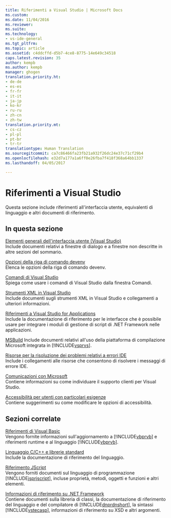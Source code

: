 ```yaml
---
title: Riferimenti a Visual Studio | Microsoft Docs
ms.custom: 
ms.date: 11/04/2016
ms.reviewer: 
ms.suite: 
ms.technology:
- vs-ide-general
ms.tgt_pltfrm: 
ms.topic: article
ms.assetid: c4ddcffd-d5b7-4ce8-8775-14e649c34518
caps.latest.revision: 35
author: kempb
ms.author: kempb
manager: ghogen
translation.priority.ht:
- de-de
- es-es
- fr-fr
- it-it
- ja-jp
- ko-kr
- ru-ru
- zh-cn
- zh-tw
translation.priority.mt:
- cs-cz
- pl-pl
- pt-br
- tr-tr
translationtype: Human Translation
ms.sourcegitcommit: ca7c86466fa23fb21a932f26dc24e37c71cf29b4
ms.openlocfilehash: e32d7a177a1a6ff0e26fba7f418f368a64bb1337
ms.lasthandoff: 04/05/2017

---
```

# <a name="visual-studio-reference"></a>Riferimenti a Visual Studio
Questa sezione include riferimenti all'interfaccia utente, equivalenti di linguaggio e altri documenti di riferimento.  
  
## <a name="in-this-section"></a>In questa sezione  
 [Elementi generali dell'interfaccia utente (Visual Studio)](../../ide/reference/general-user-interface-elements-visual-studio.md)  
 Include documenti relativi a finestre di dialogo e a finestre non descritte in altre sezioni del sommario.  
  
 [Opzioni della riga di comando devenv](../../ide/reference/devenv-command-line-switches.md)  
 Elenca le opzioni della riga di comando devenv.  
  
 [Comandi di Visual Studio](../../ide/reference/visual-studio-commands.md)  
 Spiega come usare i comandi di Visual Studio dalla finestra Comandi.  
  
 [Strumenti XML in Visual Studio](../../xml-tools/xml-tools-in-visual-studio.md)  
 Include documenti sugli strumenti XML in Visual Studio e collegamenti a ulteriori informazioni.  
  
 [Riferimenti a Visual Studio for Applications](../../ide/reference/visual-studio-for-applications-reference.md)  
 Include la documentazione di riferimento per le interfacce che è possibile usare per integrare i moduli di gestione di script di .NET Framework nelle applicazioni.  
  
 [MSBuild](../../msbuild/msbuild.md)
 Include documenti relativi all'uso della piattaforma di compilazione Microsoft integrata in [!INCLUDE[vsprvs](../../code-quality/includes/vsprvs_md.md)].  
  
 [Risorse per la risoluzione dei problemi relativi a errori IDE](../../ide/reference/resources-for-troubleshooting-integrated-development-environment-errors.md)  
 Include i collegamenti alle risorse che consentono di risolvere i messaggi di errore IDE.  
  
 [Comunicazioni con Microsoft](../../ide/talk-to-us.md)  
 Contiene informazioni su come individuare il supporto clienti per Visual Studio.  
  
 [Accessibilità per utenti con particolari esigenze](../../ide/reference/accessibility-for-people-with-disabilities.md)  
 Contiene suggerimenti su come modificare le opzioni di accessibilità.  
  
## <a name="related-sections"></a>Sezioni correlate  
 [Riferimenti di Visual Basic](/dotnet/visual-basic/reference/index)  
 Vengono fornite informazioni sull'aggiornamento a [!INCLUDE[vbprvb](../../code-quality/includes/vbprvb_md.md)] e riferimenti runtime e al linguaggio [!INCLUDE[vbprvb](../../code-quality/includes/vbprvb_md.md)].  
  
 [Linguaggio C/C++ e librerie standard](/cpp/cpp/c-cpp-language-and-standard-libraries)  
 Include la documentazione di riferimento del linguaggio.  
  
 [Riferimento JScript](http://msdn.microsoft.com/en-us/2e47f004-963c-4661-b887-a14e4660aadd)  
 Vengono forniti documenti sul linguaggio di programmazione [!INCLUDE[jsprjscript](../../debugger/debug-interface-access/includes/jsprjscript_md.md)], incluse proprietà, metodi, oggetti e funzioni e altri elementi.  
  
 [Informazioni di riferimento su .NET Framework](/dotnet/visual-basic/reference/net-framework-reference-information)  
 Contiene documenti sulla libreria di classi, la documentazione di riferimento del linguaggio e del compilatore di [!INCLUDE[dnprdnshort](../../code-quality/includes/dnprdnshort_md.md)], la sintassi [!INCLUDE[vstecasp](../../code-quality/includes/vstecasp_md.md)], informazioni di riferimento su XSD e altri argomenti.
